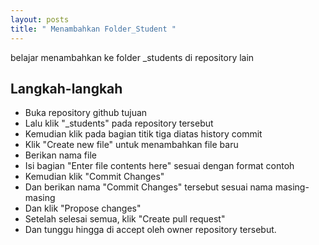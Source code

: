 ```yaml
---
layout: posts
title: " Menambahkan Folder_Student "
---
```


belajar menambahkan ke folder _students di repository lain

## Langkah-langkah ##
- Buka repository github tujuan
- Lalu klik "_students" pada repository tersebut
- Kemudian klik pada bagian titik tiga diatas history commit
- Klik "Create new file" untuk menambahkan file baru
- Berikan nama file
- Isi bagian "Enter file contents here" sesuai dengan format contoh
- Kemudian klik "Commit Changes"
- Dan berikan nama "Commit Changes" tersebut sesuai nama masing-masing
- Dan klik "Propose changes"
- Setelah selesai semua, klik "Create pull request"
- Dan tunggu hingga di accept oleh owner repository tersebut.